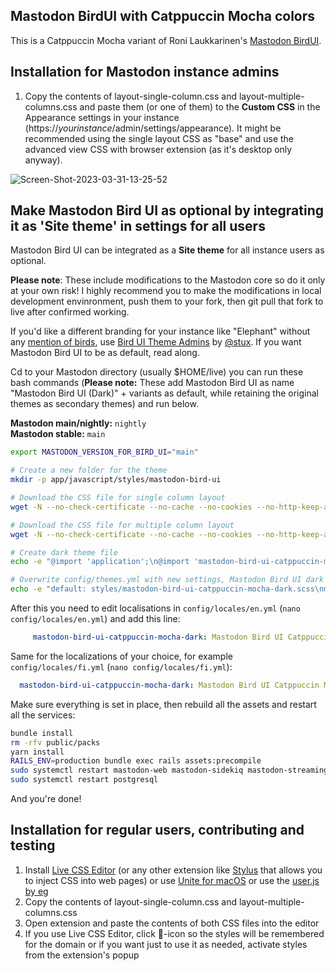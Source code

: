## Mastodon BirdUI with Catppuccin Mocha colors

This is a Catppuccin Mocha variant of Roni Laukkarinen's [Mastodon BirdUI](https://github.com/ronilaukkarinen/mastodon-bird-ui).

## Installation for Mastodon instance admins

1. Copy the contents of layout-single-column.css and layout-multiple-columns.css and paste them (or one of them) to the **Custom CSS** in the Appearance settings in your instance (https://_yourinstance_/admin/settings/appearance). It might be recommended using the single layout CSS as "base" and use the advanced view CSS with browser extension (as it's desktop only anyway).

![Screen-Shot-2023-03-31-13-25-52](https://user-images.githubusercontent.com/1534150/229111630-c8975708-134b-4887-b259-a87857193387.png)

## Make Mastodon Bird UI as optional by integrating it as 'Site theme' in settings for all users

Mastodon Bird UI can be integrated as a **Site theme** for all instance users as optional.

**Please note**: These include modifications to the Mastodon core so do it only at your own risk! I highly recommend you to make the modifications in local development envinronment, push them to your fork, then git pull that fork to live after confirmed working.

If you'd like a different branding for your instance like "Elephant" without any [mention of birds](https://github.com/ronilaukkarinen/mastodon-bird-ui/issues/30), use [Bird UI Theme Admins](https://github.com/mstdn/Bird-UI-Theme-Admins) by [@stux](https://mstdn.social/@stux). If you want Mastodon Bird UI to be as default, read along.

Cd to your Mastodon directory (usually $HOME/live) you can run these bash commands (**Please note:** These add Mastodon Bird UI as name "Mastodon Bird UI (Dark)" + variants as default, while retaining the original themes as secondary themes) and run below.

**Mastodon main/nightly:** `nightly`<br>
**Mastodon stable:** `main`

```bash
export MASTODON_VERSION_FOR_BIRD_UI="main"

# Create a new folder for the theme
mkdir -p app/javascript/styles/mastodon-bird-ui

# Download the CSS file for single column layout
wget -N --no-check-certificate --no-cache --no-cookies --no-http-keep-alive https://raw.githubusercontent.com/jcrabapple/mastodon-bird-ui-catppuccin-mocha/$MASTODON_VERSION_FOR_BIRD_UI/layout-single-column.css -O app/javascript/styles/mastodon-bird-ui-catppuccin-mocha/layout-single-column.scss

# Download the CSS file for multiple column layout
wget -N --no-check-certificate --no-cache --no-cookies --no-http-keep-alive https://raw.githubusercontent.com/jcrabapple/mastodon-bird-ui-catppuccin-mocha/$MASTODON_VERSION_FOR_BIRD_UI/layout-multiple-columns.css -O app/javascript/styles/mastodon-bird-ui-catppuccin-mocha/layout-multiple-columns.scss

# Create dark theme file
echo -e "@import 'application';\n@import 'mastodon-bird-ui-catppuccin-mocha/layout-single-column.scss';\n@import 'mastodon-bird-ui-catppuccin-mocha/layout-multiple-columns.scss';" > app/javascript/styles/mastodon-bird-ui-catppuccin-mocha-dark.scss

# Overwrite config/themes.yml with new settings, Mastodon Bird UI dark as default
echo -e "default: styles/mastodon-bird-ui-catppuccin-mocha-dark.scss\nmastodon-dark: styles/application.scss\nmastodon-light: styles/mastodon-light.scss\ncontrast: styles/contrast.scss" > config/themes.yml
```

After this you need to edit localisations in `config/locales/en.yml` (`nano config/locales/en.yml`) and add this line:

```yml
     mastodon-bird-ui-catppuccin-mocha-dark: Mastodon Bird UI Catppuccin Mocha
```

Same for the localizations of your choice, for example `config/locales/fi.yml` (`nano config/locales/fi.yml`):


```yml
  mastodon-bird-ui-catppuccin-mocha-dark: Mastodon Bird UI Catppuccin Mocha (Tumma)
```

Make sure everything is set in place, then rebuild all the assets and restart all the services:

```bash
bundle install
rm -rfv public/packs
yarn install
RAILS_ENV=production bundle exec rails assets:precompile
sudo systemctl restart mastodon-web mastodon-sidekiq mastodon-streaming
sudo systemctl restart postgresql
```

And you're done!

## Installation for regular users, contributing and testing

1. Install [Live CSS Editor](https://github.com/webextensions/live-css-editor) (or any other extension like [Stylus](https://chrome.google.com/webstore/detail/stylus/clngdbkpkpeebahjckkjfobafhncgmne?hl=en) that allows you to inject CSS into web pages) or use [Unite for macOS](https://www.bzgapps.com/unite) or use the [user.js by eg](https://ieji.de/@eg/110174544387143309)
2. Copy the contents of layout-single-column.css and layout-multiple-columns.css
3. Open extension and paste the contents of both CSS files into the editor
4. If you use Live CSS Editor, click 📌-icon so the styles will be remembered for the domain or if you want just to use it as needed, activate styles from the extension's popup
